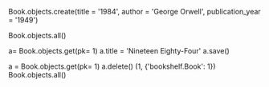 Book.objects.create(title = '1984', author = 'George Orwell', publication_year = '1949')
<!-- <Book: Book object (1)> -->

Book.objects.all()
<!-- <QuerySet [<Book: Book object (1)>]> -->

a= Book.objects.get(pk= 1)
a.title = 'Nineteen Eighty-Four'
a.save()
<!-- Updated -->

a = Book.objects.get(pk= 1)
a.delete()
(1, {'bookshelf.Book': 1})
Book.objects.all()
<!-- <QuerySet [<Book: Book object (1)>]> -->


